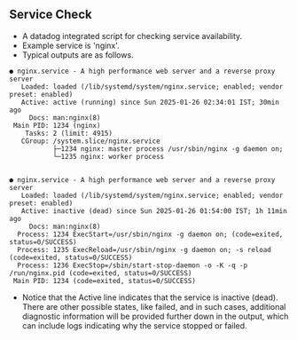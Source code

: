## Service Check

- A datadog integrated script for checking service availability.
- Example service is 'nginx'.
- Typical outputs are as follows.

```
● nginx.service - A high performance web server and a reverse proxy server
   Loaded: loaded (/lib/systemd/system/nginx.service; enabled; vendor preset: enabled)
   Active: active (running) since Sun 2025-01-26 02:34:01 IST; 30min ago
     Docs: man:nginx(8)
 Main PID: 1234 (nginx)
    Tasks: 2 (limit: 4915)
   CGroup: /system.slice/nginx.service
           ├─1234 nginx: master process /usr/sbin/nginx -g daemon on;
           └─1235 nginx: worker process


● nginx.service - A high performance web server and a reverse proxy server
   Loaded: loaded (/lib/systemd/system/nginx.service; enabled; vendor preset: enabled)
   Active: inactive (dead) since Sun 2025-01-26 01:54:00 IST; 1h 11min ago
     Docs: man:nginx(8)
  Process: 1234 ExecStart=/usr/sbin/nginx -g daemon on; (code=exited, status=0/SUCCESS)
  Process: 1235 ExecReload=/usr/sbin/nginx -g daemon on; -s reload (code=exited, status=0/SUCCESS)
  Process: 1236 ExecStop=/sbin/start-stop-daemon -o -K -q -p /run/nginx.pid (code=exited, status=0/SUCCESS)
 Main PID: 1234 (code=exited, status=0/SUCCESS)

```

- Notice that the Active line indicates that the service is inactive (dead). There are other possible states, like failed, and in such cases, additional diagnostic information will be provided further down in the output, which can include logs indicating why the service stopped or failed.